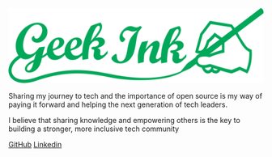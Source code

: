 ![logo](_media/favicon/logo.png)

Sharing my journey to tech and the importance of open source is my way of paying it forward and helping the next generation of tech leaders.

I believe that sharing knowledge and empowering others is the key to building a stronger, more inclusive tech community

[GitHub](https://github.com/AdamsGeeky/)
[Linkedin](https://www.linkedin.com/in/adamu-muhammad-muhammad-13456b190/)